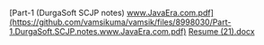 [Part-1 (DurgaSoft SCJP notes) www.JavaEra.com.pdf](https://github.com/vamsikuma/vamsik/files/8998030/Part-1.DurgaSoft.SCJP.notes.www.JavaEra.com.pdf)
[Resume (21).docx](https://github.com/vamsikuma/vamsik/files/8998006/Resume.21.docx)


